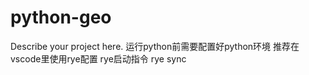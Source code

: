 # python-geo

Describe your project here.
运行python前需要配置好python环境
推荐在vscode里使用rye配置
rye启动指令 rye sync
